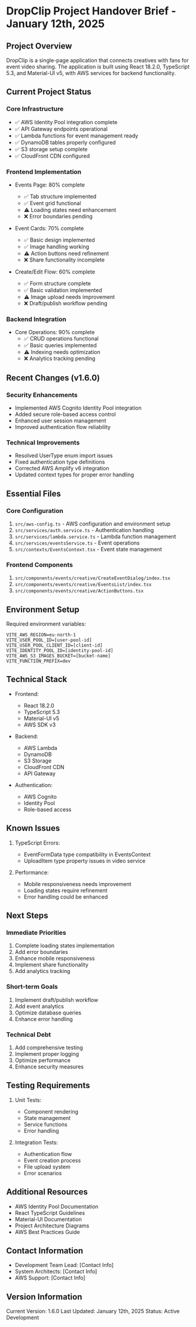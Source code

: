 # DropClip Project Handover Brief - January 12th, 2025

## Project Overview

DropClip is a single-page application that connects creatives with fans for event video sharing. The application is built using React 18.2.0, TypeScript 5.3, and Material-UI v5, with AWS services for backend functionality.

## Current Project Status

### Core Infrastructure

- ✅ AWS Identity Pool integration complete
- ✅ API Gateway endpoints operational
- ✅ Lambda functions for event management ready
- ✅ DynamoDB tables properly configured
- ✅ S3 storage setup complete
- ✅ CloudFront CDN configured

### Frontend Implementation

- Events Page: 80% complete

  - ✅ Tab structure implemented
  - ✅ Event grid functional
  - ⚠️ Loading states need enhancement
  - ❌ Error boundaries pending

- Event Cards: 70% complete

  - ✅ Basic design implemented
  - ✅ Image handling working
  - ⚠️ Action buttons need refinement
  - ❌ Share functionality incomplete

- Create/Edit Flow: 60% complete
  - ✅ Form structure complete
  - ✅ Basic validation implemented
  - ⚠️ Image upload needs improvement
  - ❌ Draft/publish workflow pending

### Backend Integration

- Core Operations: 90% complete
  - ✅ CRUD operations functional
  - ✅ Basic queries implemented
  - ⚠️ Indexing needs optimization
  - ❌ Analytics tracking pending

## Recent Changes (v1.6.0)

### Security Enhancements

- Implemented AWS Cognito Identity Pool integration
- Added secure role-based access control
- Enhanced user session management
- Improved authentication flow reliability

### Technical Improvements

- Resolved UserType enum import issues
- Fixed authentication type definitions
- Corrected AWS Amplify v6 integration
- Updated context types for proper error handling

## Essential Files

### Core Configuration

1. `src/aws-config.ts` - AWS configuration and environment setup
2. `src/services/auth.service.ts` - Authentication handling
3. `src/services/lambda.service.ts` - Lambda function management
4. `src/services/eventsService.ts` - Event operations
5. `src/contexts/EventsContext.tsx` - Event state management

### Frontend Components

1. `src/components/events/creative/CreateEventDialog/index.tsx`
2. `src/components/events/creative/EventsList/index.tsx`
3. `src/components/events/creative/ActionButtons.tsx`

## Environment Setup

Required environment variables:

```
VITE_AWS_REGION=eu-north-1
VITE_USER_POOL_ID=[user-pool-id]
VITE_USER_POOL_CLIENT_ID=[client-id]
VITE_IDENTITY_POOL_ID=[identity-pool-id]
VITE_AWS_S3_IMAGES_BUCKET=[bucket-name]
VITE_FUNCTION_PREFIX=dev
```

## Technical Stack

- Frontend:

  - React 18.2.0
  - TypeScript 5.3
  - Material-UI v5
  - AWS SDK v3

- Backend:

  - AWS Lambda
  - DynamoDB
  - S3 Storage
  - CloudFront CDN
  - API Gateway

- Authentication:
  - AWS Cognito
  - Identity Pool
  - Role-based access

## Known Issues

1. TypeScript Errors:

   - EventFormData type compatibility in EventsContext
   - UploadItem type property issues in video service

2. Performance:
   - Mobile responsiveness needs improvement
   - Loading states require refinement
   - Error handling could be enhanced

## Next Steps

### Immediate Priorities

1. Complete loading states implementation
2. Add error boundaries
3. Enhance mobile responsiveness
4. Implement share functionality
5. Add analytics tracking

### Short-term Goals

1. Implement draft/publish workflow
2. Add event analytics
3. Optimize database queries
4. Enhance error handling

### Technical Debt

1. Add comprehensive testing
2. Implement proper logging
3. Optimize performance
4. Enhance security measures

## Testing Requirements

1. Unit Tests:

   - Component rendering
   - State management
   - Service functions
   - Error handling

2. Integration Tests:
   - Authentication flow
   - Event creation process
   - File upload system
   - Error scenarios

## Additional Resources

- AWS Identity Pool Documentation
- React TypeScript Guidelines
- Material-UI Documentation
- Project Architecture Diagrams
- AWS Best Practices Guide

## Contact Information

- Development Team Lead: [Contact Info]
- System Architects: [Contact Info]
- AWS Support: [Contact Info]

## Version Information

Current Version: 1.6.0
Last Updated: January 12th, 2025
Status: Active Development
